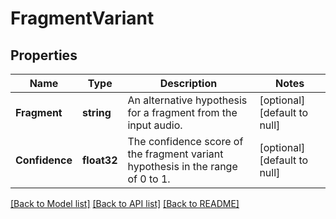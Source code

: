 # FragmentVariant

## Properties
Name | Type | Description | Notes
------------ | ------------- | ------------- | -------------
**Fragment** | **string** | An alternative hypothesis for a fragment from the input audio. | [optional] [default to null]
**Confidence** | **float32** | The confidence score of the fragment variant hypothesis in the range of 0 to 1. | [optional] [default to null]

[[Back to Model list]](../README.md#documentation-for-models) [[Back to API list]](../README.md#documentation-for-api-endpoints) [[Back to README]](../README.md)


